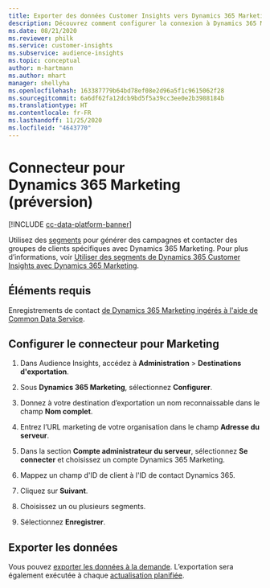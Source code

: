 ```yaml
---
title: Exporter des données Customer Insights vers Dynamics 365 Marketing
description: Découvrez comment configurer la connexion à Dynamics 365 Marketing.
ms.date: 08/21/2020
ms.reviewer: philk
ms.service: customer-insights
ms.subservice: audience-insights
ms.topic: conceptual
author: m-hartmann
ms.author: mhart
manager: shellyha
ms.openlocfilehash: 163387779b64bd78ef08e2d96a5f1c9615062f28
ms.sourcegitcommit: 6a6df62fa12dcb9bd5f5a39cc3ee0e2b3988184b
ms.translationtype: HT
ms.contentlocale: fr-FR
ms.lasthandoff: 11/25/2020
ms.locfileid: "4643770"
---
```

# <a name="connector-for-dynamics-365-marketing-preview"></a>Connecteur pour Dynamics 365 Marketing (préversion)

[!INCLUDE [cc-data-platform-banner](../includes/cc-data-platform-banner.md)]

Utilisez des [segments](segments.md) pour générer des campagnes et contacter des groupes de clients spécifiques avec Dynamics 365 Marketing. Pour plus d’informations, voir [Utiliser des segments de Dynamics 365 Customer Insights avec Dynamics 365 Marketing](https://docs.microsoft.com/dynamics365/marketing/customer-insights-segments).

## <a name="prerequisite"></a>Éléments requis

Enregistrements de contact [de Dynamics 365 Marketing ingérés à l'aide de Common Data Service](connect-power-query.md).

## <a name="configure-the-connector-for-marketing"></a>Configurer le connecteur pour Marketing

1. Dans Audience Insights, accédez à **Administration** > **Destinations d'exportation**.

1. Sous **Dynamics 365 Marketing**, sélectionnez **Configurer**.

1. Donnez à votre destination d’exportation un nom reconnaissable dans le champ **Nom complet**.

1. Entrez l’URL marketing de votre organisation dans le champ **Adresse du serveur**.

1. Dans la section **Compte administrateur du serveur**, sélectionnez **Se connecter** et choisissez un compte Dynamics 365 Marketing.

1. Mappez un champ d'ID de client à l'ID de contact Dynamics 365.

1. Cliquez sur **Suivant**.

1. Choisissez un ou plusieurs segments.

1. Sélectionnez **Enregistrer**.

## <a name="export-the-data"></a>Exporter les données

Vous pouvez [exporter les données à la demande](export-destinations.md). L’exportation sera également exécutée à chaque [actualisation planifiée](system.md#schedule-tab).
